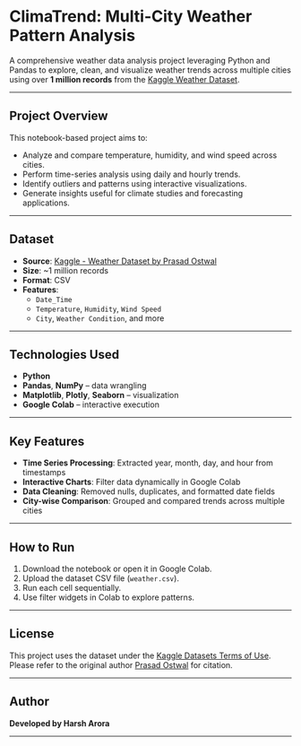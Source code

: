 # ClimaTrend: Multi-City Weather Pattern Analysis

A comprehensive weather data analysis project leveraging Python and Pandas to explore, clean, and visualize weather trends across multiple cities using over **1 million records** from the [Kaggle Weather Dataset](https://www.kaggle.com/datasets/prasad22/weather-data).

---

## Project Overview

This notebook-based project aims to:
- Analyze and compare temperature, humidity, and wind speed across cities.
- Perform time-series analysis using daily and hourly trends.
- Identify outliers and patterns using interactive visualizations.
- Generate insights useful for climate studies and forecasting applications.

---

##  Dataset

- **Source**: [Kaggle - Weather Dataset by Prasad Ostwal](https://www.kaggle.com/datasets/prasad22/weather-data)
- **Size**: ~1 million records
- **Format**: CSV
- **Features**:
  - `Date_Time`
  - `Temperature`, `Humidity`, `Wind Speed`
  - `City`, `Weather Condition`, and more

---

## Technologies Used

- **Python**
- **Pandas**, **NumPy** – data wrangling
- **Matplotlib**, **Plotly**, **Seaborn** – visualization
- **Google Colab** – interactive execution

---

## Key Features

- **Time Series Processing**: Extracted year, month, day, and hour from timestamps
- **Interactive Charts**: Filter data dynamically in Google Colab
- **Data Cleaning**: Removed nulls, duplicates, and formatted date fields
- **City-wise Comparison**: Grouped and compared trends across multiple cities

---

## How to Run

1. Download the notebook or open it in Google Colab.
2. Upload the dataset CSV file (`weather.csv`).
3. Run each cell sequentially.
4. Use filter widgets in Colab to explore patterns.

---

## License

This project uses the dataset under the [Kaggle Datasets Terms of Use](https://www.kaggle.com/datasets/general/terms). Please refer to the original author [Prasad Ostwal](https://www.kaggle.com/prasad22) for citation.

---

## Author

**Developed by Harsh Arora**  

---


